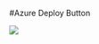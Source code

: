 #Azure Deploy Button 

<a href="https://azuredeploy.net/" target="_blank"><img src="http://azuredeploy.net/deploybutton.png"/></a>